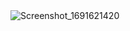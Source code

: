 <img src="https://github.com/beratpaban/Travel-App-UI/assets/67541132/d30512b3-cb26-4e98-9e8a-81000815456a" alt="Screenshot_1691621420">
